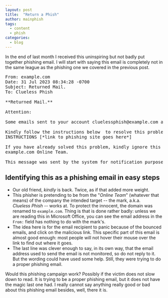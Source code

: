 ```yaml
---
layout: post
title:  "Return a Phish"
author: mainphish
tags:
  - content
  - phish
categories: 
  - blog
---
```

In the end of last month I received this uninspiring but not badly
put together phishing email. 
I will start with saying this email is completely not in the same league
as the phishing one we covered in the previous post.

<pre>
From: example.com <info@a.daucu.com>
Date: 31 Jul 2023 08:34:28 -0700
Subject: Returned Mail.
To: Clueless Phish <cluelessphish@example.com>

**Returned Mail.**

Attention:

Some emails sent to your account cluelessphish@example.com are being bounced back due to sync errors.

Kindly follow the instructions below  to resolve this problem.
INSTRUCTIONS [*link to phishing site goes here*]

If you have already solved this problem, kindly ignore this message.
example.com Online Team.

This message was sent by the system for notification purposes only. Please do not reply.
</pre>

## Identifying this as a phishing email in easy steps

- Our old friend, *kindly* is back. Twice, as if that added more weight.
- This phisher is pretending to be from the "*Online Team*" (whatever that
means) of the company the intended target -- the mark, a.k.a.  
*Clueless Phish* -- works
at. To protect the innocent, the domain was renamed to `example.com`. 
Thing is that is done rather badly: unless we are reading this in Microsoft 
Office, you can see the email address in the `From:` field has nothing to do 
with the mark's.
- The idea here is for the email recipient to panic because of the bounced 
emails, and click on the malicious link. This specific part of this email 
is almost good enough: most people will not hover their mouse over the link to 
find out where it goes.
- The last line was clever enough to say, in its own way, that the email
address used to send the email is not monitored, so do not reply to it.
But the wording could have used some help. Still, they were trying to do a 
proper phishing email.

Would this phishing campaign work? Possibly if the victim does not slow down to read.
It is trying to be a proper phishing email, but it does not have the
magic last one had.
I really cannot say anything really good or bad about this phishing email
besides, well, there it is.
